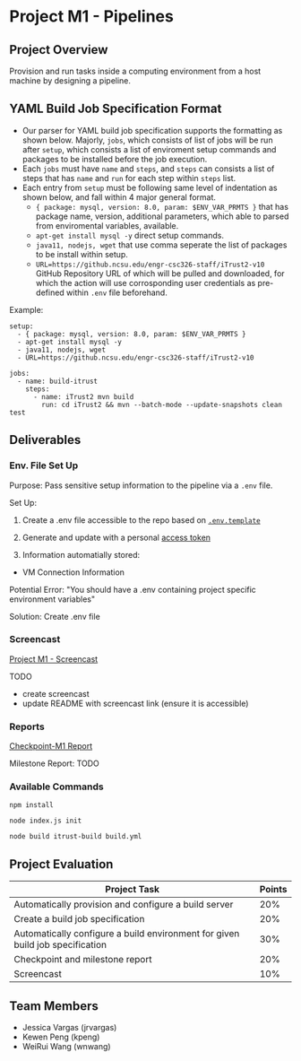 # Project M1 - Pipelines

## Project Overview
Provision and run tasks inside a computing environment from a host machine by designing a pipeline. 

## YAML Build Job Specification Format
+ Our parser for YAML build job specification supports the formatting as shown below. Majorly, `jobs`, which consists of list of jobs will be run after `setup`, which consists a list of enviroment setup commands and packages to be installed before the job execution.
+ Each `jobs` must have `name` and `steps`, and `steps` can consists a list of steps that has `name` and `run` for each step within `steps` list.
+ Each entry from `setup` must be following same level of indentation as shown below, and fall within 4 major general format.
  + `{ package: mysql, version: 8.0, param: $ENV_VAR_PRMTS }` that has package name, version, additional parameters, which able to parsed from enviromental variables, available.
  + `apt-get install mysql -y` direct setup commands.
  + `java11, nodejs, wget` that use comma seperate the list of packages to be install within setup.
  + `URL=https://github.ncsu.edu/engr-csc326-staff/iTrust2-v10` GitHub Repository URL of which will be pulled and downloaded, for which the action will use corrosponding user credentials as pre-defined within `.env` file beforehand.


Example:
```
setup:
  - { package: mysql, version: 8.0, param: $ENV_VAR_PRMTS }
  - apt-get install mysql -y
  - java11, nodejs, wget
  - URL=https://github.ncsu.edu/engr-csc326-staff/iTrust2-v10

jobs:
  - name: build-itrust
    steps:
      - name: iTrust2 mvn build
        run: cd iTrust2 && mvn --batch-mode --update-snapshots clean test
```


## Deliverables

### Env. File Set Up
Purpose: Pass sensitive setup information to the pipeline via  a `.env` file. 

Set Up: 
1. Create a .env file accessible to the repo based on [`.env.template`](https://github.ncsu.edu/CSC-DevOps-S22/DEVOPS-23/blob/main/.env.template)
2. Generate and update with a personal [access token](https://docs.github.com/en/authentication/keeping-your-account-and-data-secure/creating-a-personal-access-token) 

3. Information automatially stored:
- VM Connection Information

Potential Error:
 "You should have a .env containing project specific environment variables"

Solution: Create .env file



### Screencast
[Project M1 - Screencast]()

TODO
- create screencast
- update README with screencast link (ensure it is accessible)

### Reports
[Checkpoint-M1 Report](https://github.ncsu.edu/CSC-DevOps-S22/DEVOPS-23/blob/main/CHECKPOINT-M1.md)

Milestone Report: TODO


### Available Commands
```
npm install
```

```
node index.js init
```

```
node build itrust-build build.yml
```

## Project Evaluation
|Project Task | Points |
|----|----|
|Automatically provision and configure a build server |20%|
|Create a build job specification |20%|
|Automatically configure a build environment for given build job specification |30%|
|Checkpoint and milestone report |20%|
|Screencast |10%|

## Team Members
- Jessica Vargas (jrvargas)
- Kewen Peng (kpeng)
- WeiRui Wang (wnwang)
